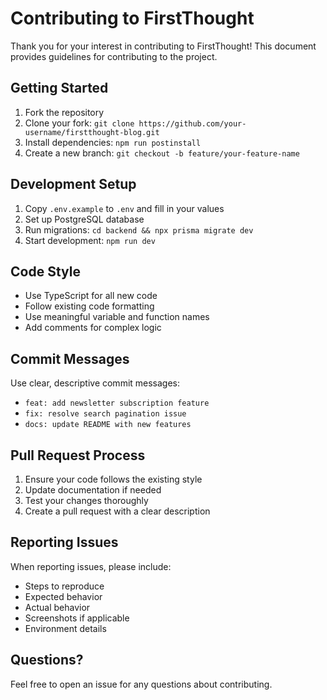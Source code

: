 # Contributing to FirstThought

Thank you for your interest in contributing to FirstThought! This document provides guidelines for contributing to the project.

## Getting Started

1. Fork the repository
2. Clone your fork: `git clone https://github.com/your-username/firstthought-blog.git`
3. Install dependencies: `npm run postinstall`
4. Create a new branch: `git checkout -b feature/your-feature-name`

## Development Setup

1. Copy `.env.example` to `.env` and fill in your values
2. Set up PostgreSQL database
3. Run migrations: `cd backend && npx prisma migrate dev`
4. Start development: `npm run dev`

## Code Style

- Use TypeScript for all new code
- Follow existing code formatting
- Use meaningful variable and function names
- Add comments for complex logic

## Commit Messages

Use clear, descriptive commit messages:
- `feat: add newsletter subscription feature`
- `fix: resolve search pagination issue`
- `docs: update README with new features`

## Pull Request Process

1. Ensure your code follows the existing style
2. Update documentation if needed
3. Test your changes thoroughly
4. Create a pull request with a clear description

## Reporting Issues

When reporting issues, please include:
- Steps to reproduce
- Expected behavior
- Actual behavior
- Screenshots if applicable
- Environment details

## Questions?

Feel free to open an issue for any questions about contributing.